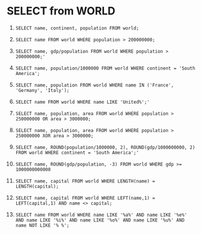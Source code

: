 # SELECT from WORLD

1. ```SELECT name, continent, population FROM world;```

2. ```SELECT name FROM world WHERE population > 200000000; ```

3. ```SELECT name, gdp/population FROM world WHERE population > 200000000;'```

4. ```SELECT name, population/1000000 FROM world WHERE continent = 'South America';```

5. ```SELECT name, population FROM world WHERE name IN ('France', 'Germany', 'Italy');```

6. ```SELECT name FROM world WHERE name LIKE 'United%';'```

7. ```SELECT name, population, area FROM world WHERE population > 250000000 OR area > 3000000;```

8. ```SELECT name, population, area FROM world WHERE population > 250000000 XOR area > 3000000;```

9. ```SELECT name, ROUND(population/1000000, 2), ROUND(gdp/1000000000, 2) FROM world WHERE continent = 'South America';' ```

10. ```SELECT name, ROUND(gdp/population, -3) FROM world WHERE gdp >= 1000000000000```

11. ```SELECT name, capital FROM world WHERE LENGTH(name) = LENGTH(capital);```

12. ```SELECT name, capital FROM world WHERE LEFT(name,1) = LEFT(capital,1) AND name <> capital;```

13. ```SELECT name FROM world WHERE name LIKE '%a%' AND name LIKE '%e%' AND name LIKE '%i%' AND name LIKE '%o%' AND name LIKE '%u%' AND name NOT LIKE '% %'; ```
